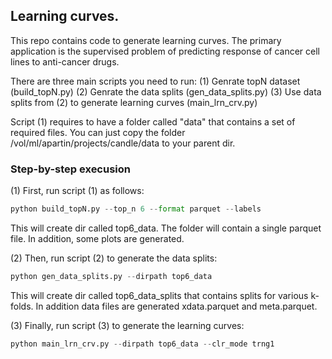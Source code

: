 ## Learning curves.

This repo contains code to generate learning curves. The primary application is the supervised problem of predicting response of cancer cell lines to anti-cancer drugs. 

There are three main scripts you need to run:
(1) Genrate topN dataset (build_topN.py)
(2) Genrate the data splits (gen_data_splits.py)
(3) Use data splits from (2) to generate learning curves (main_lrn_crv.py)

Script (1) requires to have a folder called "data" that contains a set of required files.
You can just copy the folder /vol/ml/apartin/projects/candle/data to your parent dir.

### Step-by-step execusion
(1) First, run script (1) as follows:
```py
python build_topN.py --top_n 6 --format parquet --labels
```
This will create dir called top6_data. The folder will contain a single parquet file. In addition, some plots are generated.

(2) Then, run script (2) to generate the data splits:
```py
python gen_data_splits.py --dirpath top6_data
```
This will create dir called top6_data_splits that contains splits for various k-folds. In addition data files are generated xdata.parquet and meta.parquet.

(3) Finally, run script (3) to generate the learning curves:
```py
python main_lrn_crv.py --dirpath top6_data --clr_mode trng1
```
